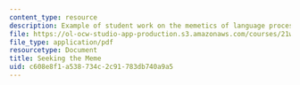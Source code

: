 ```yaml
---
content_type: resource
description: Example of student work on the memetics of language processing.
file: https://ol-ocw-studio-app-production.s3.amazonaws.com/courses/21w-784-becoming-digital-writing-about-media-change-fall-2009/c608e8f1a538734c2c91783db740a9a5_MIT21W_784F09_Seeking_Mem.pdf
file_type: application/pdf
resourcetype: Document
title: Seeking the Meme
uid: c608e8f1-a538-734c-2c91-783db740a9a5
---
```

